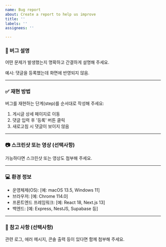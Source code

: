 ```yaml
---
name: Bug report
about: Create a report to help us improve
title: ''
labels: ''
assignees: ''

---
```


### 🐛 버그 설명
어떤 문제가 발생했는지 명확하고 간결하게 설명해 주세요.

예시: 댓글을 등록했는데 화면에 반영되지 않음.

---

### ✅ 재현 방법
버그를 재현하는 단계(step)를 순서대로 작성해 주세요:

1. 게시글 상세 페이지로 이동
2. 댓글 입력 후 '등록' 버튼 클릭
3. 새로고침 시 댓글이 보이지 않음

---

### 📷 스크린샷 또는 영상 (선택사항)
가능하다면 스크린샷 또는 영상도 첨부해 주세요.

---

### 💻 환경 정보
- 운영체제(OS): [예: macOS 13.5, Windows 11]
- 브라우저: [예: Chrome 114.0]
- 프론트엔드 프레임워크: [예: React 18, Next.js 13]
- 백엔드: [예: Express, NestJS, Supabase 등]

---

### 📄 참고 사항 (선택사항)
관련 로그, 에러 메시지, 콘솔 출력 등이 있다면 함께 첨부해 주세요.
